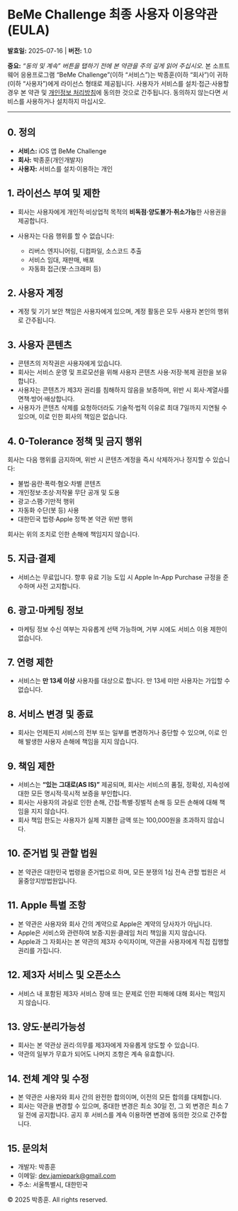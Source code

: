 # BeMe Challenge 최종 사용자 이용약관 (EULA)

**발효일:** 2025-07-16 | **버전:** 1.0

**중요:** *“동의 및 계속” 버튼을 탭하기 전에 본 약관을 주의 깊게 읽어 주십시오.* 본 소프트웨어 응용프로그램 “BeMe Challenge”(이하 “서비스”)는 박종훈(이하 “회사”)이 귀하(이하 “사용자”)에게 라이선스 형태로 제공됩니다. 사용자가 서비스를 설치·접근·사용할 경우 본 약관 및 [개인정보 처리방침](https://quilt-cover-7b9.notion.site/beme-app-privacy-policy)에 동의한 것으로 간주됩니다. 동의하지 않는다면 서비스를 사용하거나 설치하지 마십시오.

---

## 0. 정의

* **서비스:** iOS 앱 BeMe Challenge
* **회사:** 박종훈(개인개발자)
* **사용자:** 서비스를 설치·이용하는 개인

## 1. 라이선스 부여 및 제한

* 회사는 사용자에게 개인적·비상업적 목적의 **비독점·양도불가·취소가능**한 사용권을 제공합니다.
* 사용자는 다음 행위를 할 수 없습니다:

  * 리버스 엔지니어링, 디컴파일, 소스코드 추출
  * 서비스 임대, 재판매, 배포
  * 자동화 접근(봇·스크래퍼 등)

## 2. 사용자 계정

* 계정 및 기기 보안 책임은 사용자에게 있으며, 계정 활동은 모두 사용자 본인의 행위로 간주됩니다.

## 3. 사용자 콘텐츠

* 콘텐츠의 저작권은 사용자에게 있습니다.
* 회사는 서비스 운영 및 프로모션을 위해 사용자 콘텐츠 사용·저장·복제 권한을 보유합니다.
* 사용자는 콘텐츠가 제3자 권리를 침해하지 않음을 보증하며, 위반 시 회사·계열사를 면책·방어·배상합니다.
* 사용자가 콘텐츠 삭제를 요청하더라도 기술적·법적 이유로 최대 7일까지 지연될 수 있으며, 이로 인한 회사의 책임은 없습니다.

## 4. 0-Tolerance 정책 및 금지 행위

회사는 다음 행위를 금지하며, 위반 시 콘텐츠·계정을 즉시 삭제하거나 정지할 수 있습니다:

* 불법·음란·폭력·혐오·차별 콘텐츠
* 개인정보·초상·저작물 무단 공개 및 도용
* 광고·스팸·기만적 행위
* 자동화 수단(봇 등) 사용
* 대한민국 법령·Apple 정책·본 약관 위반 행위

회사는 위의 조치로 인한 손해에 책임지지 않습니다.

## 5. 지급·결제

* 서비스는 무료입니다. 향후 유료 기능 도입 시 Apple In-App Purchase 규정을 준수하며 사전 고지합니다.

## 6. 광고·마케팅 정보

* 마케팅 정보 수신 여부는 자유롭게 선택 가능하며, 거부 시에도 서비스 이용 제한이 없습니다.

## 7. 연령 제한

* 서비스는 **만 13세 이상** 사용자를 대상으로 합니다. 만 13세 미만 사용자는 가입할 수 없습니다.

## 8. 서비스 변경 및 종료

* 회사는 언제든지 서비스의 전부 또는 일부를 변경하거나 중단할 수 있으며, 이로 인해 발생한 사용자 손해에 책임을 지지 않습니다.

## 9. 책임 제한

* 서비스는 **“있는 그대로(AS IS)”** 제공되며, 회사는 서비스의 품질, 정확성, 지속성에 대한 모든 명시적·묵시적 보증을 부인합니다.
* 회사는 사용자의 과실로 인한 손해, 간접·특별·징벌적 손해 등 모든 손해에 대해 책임을 지지 않습니다.
* 회사 책임 한도는 사용자가 실제 지불한 금액 또는 100,000원을 초과하지 않습니다.

## 10. 준거법 및 관할 법원

* 본 약관은 대한민국 법령을 준거법으로 하며, 모든 분쟁의 1심 전속 관할 법원은 서울중앙지방법원입니다.

## 11. Apple 특별 조항

* 본 약관은 사용자와 회사 간의 계약으로 Apple은 계약의 당사자가 아닙니다.
* Apple은 서비스와 관련하여 보증·지원·클레임 처리 책임을 지지 않습니다.
* Apple과 그 자회사는 본 약관의 제3자 수익자이며, 약관을 사용자에게 직접 집행할 권리를 가집니다.

## 12. 제3자 서비스 및 오픈소스

* 서비스 내 포함된 제3자 서비스 장애 또는 문제로 인한 피해에 대해 회사는 책임지지 않습니다.

## 13. 양도·분리가능성

* 회사는 본 약관상 권리·의무를 제3자에게 자유롭게 양도할 수 있습니다.
* 약관의 일부가 무효가 되어도 나머지 조항은 계속 유효합니다.

## 14. 전체 계약 및 수정

* 본 약관은 사용자와 회사 간의 완전한 합의이며, 이전의 모든 합의를 대체합니다.
* 회사는 약관을 변경할 수 있으며, 중대한 변경은 최소 30일 전, 그 외 변경은 최소 7일 전에 공지합니다. 공지 후 서비스를 계속 이용하면 변경에 동의한 것으로 간주합니다.

## 15. 문의처

* 개발자: 박종훈
* 이메일: [dev.jamiepark@gmail.com](mailto:dev.jamiepark@gmail.com)
* 주소: 서울특별시, 대한민국

© 2025 박종훈. All rights reserved.
